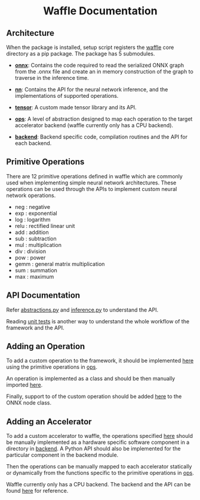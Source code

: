 <div align="center">

# Waffle Documentation

</div>

## Architecture

When the package is installed, setup script registers the [waffle](https://github.com/pasxn/waffle/tree/main/waffle) core directory as a pip package. The package has 5 submodules.

* [**onnx**](https://github.com/pasxn/waffle/tree/main/waffle/onnx): Contains the code required to read the serialized ONNX graph from the .onnx file and create an in memory construction of the graph to traverse in the inference time.

* [**nn**](https://github.com/pasxn/waffle/tree/main/waffle/nn): Contains the API for the neural network inference, and the implementations of supported operations.

* [**tensor**](https://github.com/pasxn/waffle/tree/main/waffle/tensor.py): A custom made tensor library and its API.

* [**ops**](https://github.com/pasxn/waffle/tree/main/waffle/ops.py): A level of abstraction designed to map each operation to the target accelerator backend (waffle currently only has a CPU backend).

* [**backend**](https://github.com/pasxn/waffle/tree/main/waffle/backend): Backend specific code, compilation routines and the API for each backend.

## Primitive Operations

There are 12 primitive operations defined in waffle which are commonly used when implementing simple neural network architectures. These operations can be used through the APIs to implement custom neural network operations.

* neg  : negative
* exp  : exponential
* log  : logarithm
* relu : rectified linear unit
* add  : addition
* sub  : subtraction
* mul  : multiplication
* div  : division
* pow  : power
* gemm : general matrix multiplication
* sum  : summation
* max  : maximum

## API Documentation

Refer [abstractions.py](https://github.com/pasxn/waffle/blob/main/extra/demo/abstractions.py) and [inference.py](https://github.com/pasxn/waffle/blob/main/extra/demo/inference.py) to understand the API.

Reading [unit tests](https://github.com/pasxn/waffle/tree/main/test) is another way to understand the whole workflow of the framework and the API.

## Adding an Operation

To add a custom operation to the framework, it should be implemented [here](https://github.com/pasxn/waffle/tree/main/waffle/nn) using the primitive operations in [ops](https://github.com/pasxn/waffle/blob/main/waffle/ops.py).

An operation is implemented as a class and should be then manually imported [here](https://github.com/pasxn/waffle/blob/main/waffle/nn/__init__.py).

Finally, support to of the custom operation should be added [here](https://github.com/pasxn/waffle/blob/main/waffle/onnx/node.py/#L18) to the ONNX node class.

## Adding an Accelerator

To add a custom accelerator to waffle, the operations specified [here](#primitive-operations) should be manually implemented as a hardware specific software component in a directory in [backend](https://github.com/pasxn/waffle/tree/main/waffle/backend). A Python API should also be implemented for the particular component in the backend module.

Then the operations can be manually mapped to each accelerator statically or dynamically from the functions specific to the primitive operations in [ops](https://github.com/pasxn/waffle/tree/main/waffle/ops.py).

Waffle currently only has a CPU backend. The backend and the API can be found [here](https://github.com/pasxn/waffle/tree/main/waffle/backend) for reference.